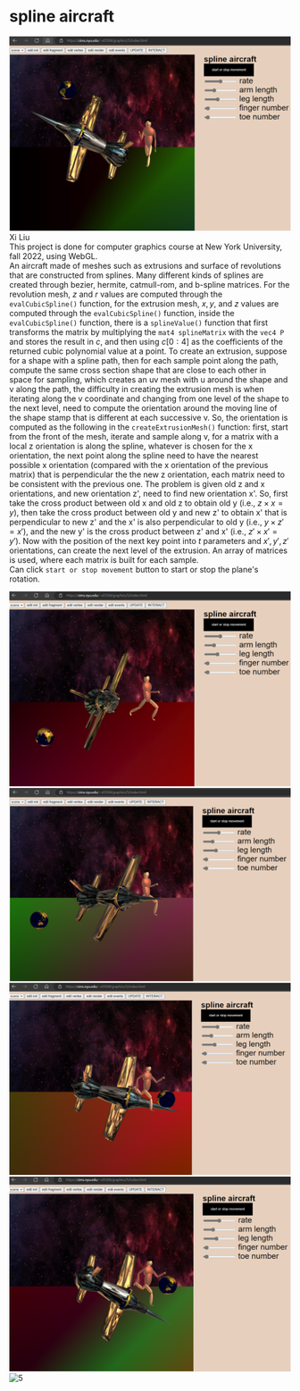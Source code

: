 # spline aircraft

![0](img/0.png)
Xi Liu<br>
This project is done for computer graphics course at New York University, fall 2022, using WebGL.<br>
An aircraft made of meshes such as extrusions and surface of revolutions that are constructed from splines. Many different kinds of splines are created through bezier, hermite, catmull-rom, and b-spline matrices. For the revolution mesh, $z$ and $r$ values are computed through the ```evalCubicSpline()``` function, for the extrusion mesh, $x, y$, and $z$ values are computed through the ```evalCubicSpline()``` function, inside the ```evalCubicSpline()``` function, there is a ```splineValue()``` function that first transforms the matrix by multiplying the ```mat4 splineMatrix``` with the ```vec4 P``` and stores the result in $c$, and then using $c[0 : 4]$ as the coefficients of the returned cubic polynomial value at a point. To create an extrusion, suppose for a shape with a spline path, then for each sample point along the path, compute the same cross section shape that are close to each other in space for sampling, which creates an uv mesh with u around the shape and v along the path, the difficulty in creating the extrusion mesh is when iterating along the v coordinate and changing from one level of the shape to the next level, need to compute the orientation around the moving line of the shape stamp that is different at each successive v. So, the orientation is computed as the following in the ```createExtrusionMesh()``` function: first, start from the front of the mesh, iterate and sample along v, for a matrix with a local z orientation is along the spline, whatever is chosen for the x orientation, the next point along the spline need to have the nearest possible x orientation (compared with the x orientation of the previous matrix) that is perpendicular the the new z orientation, each matrix need to be consistent with the previous one. The problem is given old z and x orientations, and new orientation z', need to find new orientation x'. So, first take the cross product between old x and old z to obtain old y (i.e., $z \times x = y$), then take the cross product between old y and new z' to obtain x' that is perpendicular to new z' and the x' is also perpendicular to old y (i.e., $y \times z' = x'$), and the new y' is the cross product between z' and x' (i.e., $z' \times x' = y'$). Now with the position of the next key point into $t$ parameters and $x', y', z'$ orientations, can create the next level of the extrusion. An array of matrices is used, where each matrix is built for each sample. <br>
Can click ```start or stop movement``` button to start or stop the plane's rotation.

![1](img/1.png)
![2](img/2.png)
![3](img/3.png)
![4](img/4.png)
![5](img/5.png)
